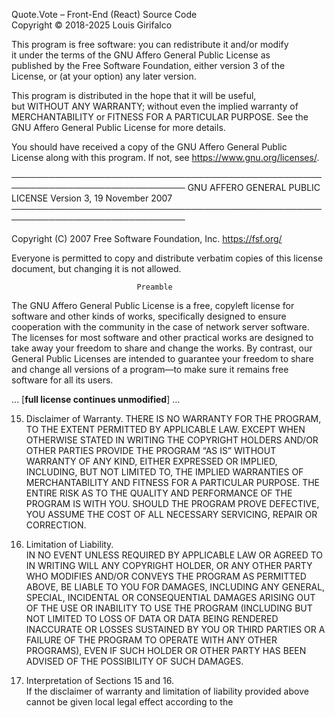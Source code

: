 Quote.Vote – Front-End (React) Source Code  
Copyright © 2018-2025 Louis Girifalco  

This program is free software: you can redistribute it and/or modify  
it under the terms of the GNU Affero General Public License as  
published by the Free Software Foundation, either version 3 of the  
License, or (at your option) any later version.  

This program is distributed in the hope that it will be useful,  
but WITHOUT ANY WARRANTY; without even the implied warranty of  
MERCHANTABILITY or FITNESS FOR A PARTICULAR PURPOSE.  See the  
GNU Affero General Public License for more details.  

You should have received a copy of the GNU Affero General Public  
License along with this program.  If not, see <https://www.gnu.org/licenses/>.

──────────────────────────────────────────────────────────────────────────────
                          GNU AFFERO GENERAL PUBLIC LICENSE
                              Version 3, 19 November 2007
──────────────────────────────────────────────────────────────────────────────

Copyright (C) 2007 Free Software Foundation, Inc. <https://fsf.org/>

Everyone is permitted to copy and distribute verbatim copies
of this license document, but changing it is not allowed.

                                Preamble
The GNU Affero General Public License is a free, copyleft license for
software and other kinds of works, specifically designed to ensure
cooperation with the community in the case of network server software.
The licenses for most software and other practical works are designed
to take away your freedom to share and change the works.  By contrast,
our General Public Licenses are intended to guarantee your freedom to
share and change all versions of a program—to make sure it remains free
software for all its users.

… [**full license continues unmodified**] …

15. Disclaimer of Warranty.
THERE IS NO WARRANTY FOR THE PROGRAM, TO THE EXTENT PERMITTED BY
APPLICABLE LAW. EXCEPT WHEN OTHERWISE STATED IN WRITING THE COPYRIGHT
HOLDERS AND/OR OTHER PARTIES PROVIDE THE PROGRAM “AS IS” WITHOUT
WARRANTY OF ANY KIND, EITHER EXPRESSED OR IMPLIED, INCLUDING, BUT NOT
LIMITED TO, THE IMPLIED WARRANTIES OF MERCHANTABILITY AND FITNESS FOR A
PARTICULAR PURPOSE. THE ENTIRE RISK AS TO THE QUALITY AND PERFORMANCE OF
THE PROGRAM IS WITH YOU. SHOULD THE PROGRAM PROVE DEFECTIVE, YOU ASSUME
THE COST OF ALL NECESSARY SERVICING, REPAIR OR CORRECTION.

16. Limitation of Liability.  
IN NO EVENT UNLESS REQUIRED BY APPLICABLE LAW OR AGREED TO IN WRITING
WILL ANY COPYRIGHT HOLDER, OR ANY OTHER PARTY WHO MODIFIES AND/OR CONVEYS
THE PROGRAM AS PERMITTED ABOVE, BE LIABLE TO YOU FOR DAMAGES, INCLUDING
ANY GENERAL, SPECIAL, INCIDENTAL OR CONSEQUENTIAL DAMAGES ARISING OUT OF
THE USE OR INABILITY TO USE THE PROGRAM (INCLUDING BUT NOT LIMITED TO
LOSS OF DATA OR DATA BEING RENDERED INACCURATE OR LOSSES SUSTAINED BY YOU
OR THIRD PARTIES OR A FAILURE OF THE PROGRAM TO OPERATE WITH ANY OTHER
PROGRAMS), EVEN IF SUCH HOLDER OR OTHER PARTY HAS BEEN ADVISED OF THE
POSSIBILITY OF SUCH DAMAGES.

17. Interpretation of Sections 15 and 16.  
If the disclaimer of warranty and limitation of liability provided
above cannot be given local legal effect according to the
